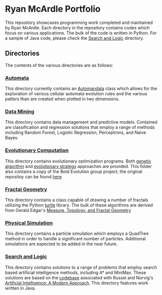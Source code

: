 # Ryan McArdle Portfolio

This repository showcases programming work completed and maintained by Ryan McArdle. Each directory in the repository contains codes which focus on various applications. The bulk of the code is written in Python. For a sample of Java code, please check the [Search and Logic](SearchAndLogic/) directory.

## Directories

The contents of the various directories are as follows:

### [Automata](Automata/)
This directory currently contains an [Automandala](Automata/Automandala/) class which allows for the exploration of various cellular automata evolution rules and the various patters than are created when plotted in two dimensions.

### [Data Mining](DataMining/)
This directory contains data management and predictive models. Contained are classification and regression solutions that employ a range of methods including Random Forest, Logistic Regression, Perceptrons, and Naive Bayes.

### [Evolutionary Computation](EvolutionaryComputation/)
This directory contains evolutionary optimization programs. Both [genetic algorithm](EvolutionaryComputation/GeneticAlgorithms) and [evolutionary strategy](EvolutionaryComputation/EvolutionaryStrategies) approaches are provided. This folder also contains a copy of the Boid Evolution group project; the original repositoy can be found [here][1]

### [Fractal Geometry](FractalGeometry/)
This directory contains a class capable of drawing a number of fractals utilizing the Python [turtle][2] library. The bulk of these algorithms are derived from Gerald Edgar's [Measure, Topology, and Fractal Geometry][3]

### [Physical Simulation](PhysicalSimulation/)
This directory contains a particle simulation which employs a QuadTree method in order to handle a significant number of particles. Additional simulations are expected to be added in the near future.

### [Search and Logic](SearchAndLogic/)
This directory contains solutions to a range of problems that employ search based artificial intelligence methods, including A* and MiniMax. These solutions are based on the [codebase][4] associated with Russel and Norvig's [Artificial Intelligence: A Modern Approach][5]. This directory features work written in Java.




[1]: https://github.com/rtmcardle/BoidEvolution
[2]: https://docs.python.org/3/library/turtle.html
[3]: https://www.springer.com/gp/book/9780387747484
[4]: https://github.com/aimacode/aima-java
[5]: https://www.pearson.com/us/higher-education/program/Russell-Artificial-Intelligence-A-Modern-Approach-4th-Edition/PGM1263338.html
